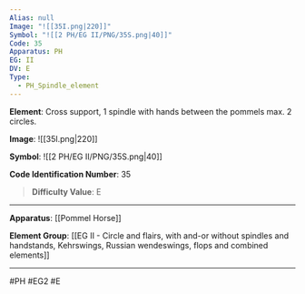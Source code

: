 ```yaml
---
Alias: null
Image: "![[35I.png|220]]"
Symbol: "![[2 PH/EG II/PNG/35S.png|40]]"
Code: 35
Apparatus: PH
EG: II
DV: E
Type:
  - PH_Spindle_element
---
```

**Element**: Cross support, 1 spindle with hands between the pommels max. 2 circles.

**Image**:
![[35I.png|220]]

**Symbol**:
![[2 PH/EG II/PNG/35S.png|40]]

**Code Identification Number**: 35

>**Difficulty Value**: E

___
**Apparatus**: [[Pommel Horse]]

**Element Group**: [[EG II - Circle and flairs, with and-or without spindles and handstands, Kehrswings, Russian wendeswings, flops and combined elements]]
___
#PH #EG2 #E
